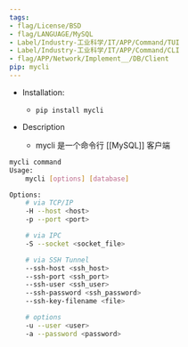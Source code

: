 ```yaml
---
tags:
- flag/License/BSD
- flag/LANGUAGE/MySQL
- Label/Industry-工业科学/IT/APP/Command/TUI
- Label/Industry-工业科学/IT/APP/Command/CLI
- flag/APP/Network/Implement__/DB/Client
pip: mycli
---
```


- Installation:
    * `pip install mycli`

- Description
    - mycli 是一个命令行 [[MySQL]] 客户端

```bash
mycli command
Usage:
    mycli [options] [database]

Options:
    # via TCP/IP
    -H --host <host>
    -p --port <port>

    # via IPC
    -S --socket <socket_file>

    # via SSH Tunnel
    --ssh-host <ssh_host>
    --ssh-port <ssh_port>
    --ssh-user <ssh_user>
    --ssh-password <ssh_password>
    --ssh-key-filename <file>

    # options
    -u --user <user>
    -a --password <password>

```
